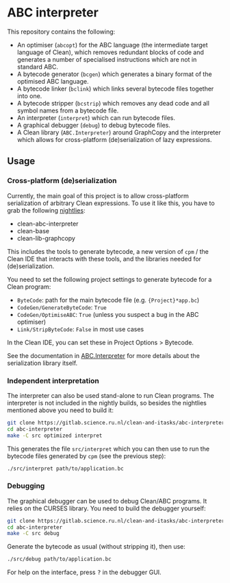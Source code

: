 # ABC interpreter

This repository contains the following:

- An optimiser (`abcopt`) for the ABC language (the intermediate target
  language of Clean), which removes redundant blocks of code and generates a
  number of specialised instructions which are not in standard ABC.
- A bytecode generator (`bcgen`) which generates a binary format of the
  optimised ABC language.
- A bytecode linker (`bclink`) which links several bytecode files together into
  one.
- A bytecode stripper (`bcstrip`) which removes any dead code and all symbol
  names from a bytecode file.
- An interpreter (`interpret`) which can run bytecode files.
- A graphical debugger (`debug`) to debug bytecode files.
- A Clean library (`ABC.Interpreter`) around GraphCopy and the interpreter
  which allows for cross-platform (de)serialization of lazy expressions.

## Usage

### Cross-platform (de)serialization

Currently, the main goal of this project is to allow cross-platform
serialization of arbitrary Clean expressions. To use it like this, you have to
grab the following [nightlies][]:

- clean-abc-interpreter
- clean-base
- clean-lib-graphcopy

This includes the tools to generate bytecode, a new version of `cpm` / the
Clean IDE that interacts with these tools, and the libraries needed for
(de)serialization.

You need to set the following project settings to generate bytecode for a Clean
program:

- `ByteCode`: path for the main bytecode file (e.g. `{Project}*app.bc`)
- `CodeGen/GenerateByteCode`: `True`
- `CodeGen/OptimiseABC`: `True` (unless you suspect a bug in the ABC optimiser)
- `Link/StripByteCode`: `False` in most use cases

In the Clean IDE, you can set these in Project Options &gt; Bytecode.

See the documentation in [ABC.Interpreter](/src/ABC/Interpreter.dcl) for more
details about the serialization library itself.

### Independent interpretation

The interpreter can also be used stand-alone to run Clean programs. The
interpreter is not included in the nightly builds, so besides the nightlies
mentioned above you need to build it:

```bash
git clone https://gitlab.science.ru.nl/clean-and-itasks/abc-interpreter
cd abc-interpreter
make -C src optimized interpret
```

This generates the file `src/interpret` which you can then use to run the
bytecode files generated by `cpm` (see the previous step):

```bash
./src/interpret path/to/application.bc
```

### Debugging

The graphical debugger can be used to debug Clean/ABC programs. It relies on
the CURSES library. You need to build the debugger yourself:

```bash
git clone https://gitlab.science.ru.nl/clean-and-itasks/abc-interpreter
cd abc-interpreter
make -C src debug
```

Generate the bytecode as usual (without stripping it), then use:

```bash
./src/debug path/to/application.bc
```

For help on the interface, press <kbd>?</kbd> in the debugger GUI.

[nightlies]: https://ftp.cs.ru.nl/Clean/builds/
